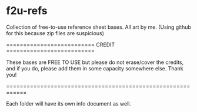 # f2u-refs
Collection of free-to-use reference sheet bases. All art by me.
(Using github for this because zip files are suspicious)

========================== CREDIT ==========================

These bases are FREE TO USE but please do not erase/cover
the credits, and if you do, please add them in some capacity
somewhere else. Thank you!

============================================================

Each folder will have its own info document as well.
